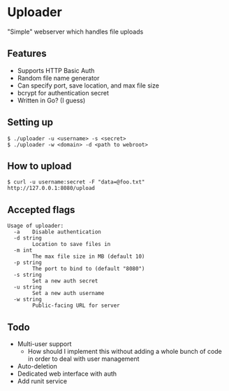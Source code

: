 # Uploader
"Simple" webserver which handles file uploads

## Features
* Supports HTTP Basic Auth
* Random file name generator
* Can specify port, save location, and max file size
* bcrypt for authentication secret
* Written in Go? (I guess)

## Setting up
```
$ ./uploader -u <username> -s <secret>
$ ./uploader -w <domain> -d <path to webroot>
```

## How to upload
```
$ curl -u username:secret -F "data=@foo.txt" http://127.0.0.1:8080/upload 
```

## Accepted flags
```
Usage of uploader:
  -a	Disable authentication
  -d string
    	Location to save files in
  -m int
    	The max file size in MB (default 10)
  -p string
    	The port to bind to (default "8080")
  -s string
    	Set a new auth secret
  -u string
    	Set a new auth username
  -w string
    	Public-facing URL for server
```

## Todo
* Multi-user support
	* How should I implement this without adding a whole bunch of code in order to deal with user management
* Auto-deletion
* Dedicated web interface with auth
* Add runit service
